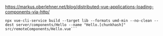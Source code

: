 #
https://markus.oberlehner.net/blog/distributed-vue-applications-loading-components-via-http/


```
npx vue-cli-service build --target lib --formats umd-min --no-clean --dest server/components/Hello --name "Hello.[chunkhash]" src/remoteComponents/Hello.vue```

